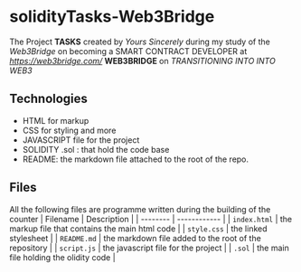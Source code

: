# solidityTasks-Web3Bridge

The Project **TASKS** created by *Yours Sincerely* during my study of the *Web3Bridge* on becoming a SMART CONTRACT DEVELOPER at *<https://web3bridge.com/>* **WEB3BRIDGE** on *TRANSITIONING INTO INTO WEB3*

## Technologies

* HTML for markup
* CSS for styling and more
* JAVASCRIPT file for the project
* SOLIDITY .sol : that hold the code base
* README: the markdown file attached to the root of the repo.

## Files

All the following files are programme written during the building of the counter
| Filename | Description |
| -------- | ------------ |
| `index.html` | the markup file that contains the main html code |
| `style.css` | the linked stylesheet |
| `README.md` | the markdown file added to the root of the repository |
| `script.js` | the javascript file for the project |
| `.sol` | the main file holding the olidity code |
